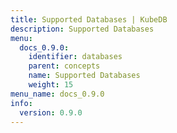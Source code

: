 ```yaml
---
title: Supported Databases | KubeDB
description: Supported Databases
menu:
  docs_0.9.0:
    identifier: databases
    parent: concepts
    name: Supported Databases
    weight: 15
menu_name: docs_0.9.0
info:
  version: 0.9.0
---
```


